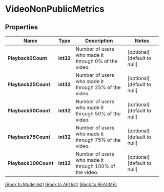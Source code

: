 # VideoNonPublicMetrics

## Properties
Name | Type | Description | Notes
------------ | ------------- | ------------- | -------------
**Playback0Count** | **int32** | Number of users who made it through 0% of the video. | [optional] [default to null]
**Playback25Count** | **int32** | Number of users who made it through 25% of the video. | [optional] [default to null]
**Playback50Count** | **int32** | Number of users who made it through 50% of the video. | [optional] [default to null]
**Playback75Count** | **int32** | Number of users who made it through 75% of the video. | [optional] [default to null]
**Playback100Count** | **int32** | Number of users who made it through 100% of the video. | [optional] [default to null]

[[Back to Model list]](../README.md#documentation-for-models) [[Back to API list]](../README.md#documentation-for-api-endpoints) [[Back to README]](../README.md)

